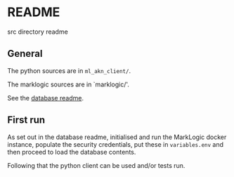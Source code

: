 # README

src directory readme

## General

The python sources are in `ml_akn_client/`.

The marklogic sources are in `marklogic/'. 

See the [database readme](./marklogic/README.md).

## First run

As set out in the database readme, initialised and run the MarkLogic docker instance, populate the security credentials, put these in `variables.env` and then proceed to load the database contents.

Following that the python client can be used and/or tests run.

